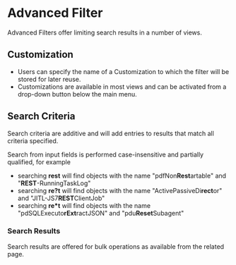 # Advanced Filter

Advanced Filters offer limiting search results in a number of views.

## Customization

- Users can specify the name of a Customization to which the filter will be stored for later reuse.
- Customizations are available in most views and can be activated from a drop-down button below the main menu.

## Search Criteria

Search criteria are additive and will add entries to results that match all criteria specified.

Search from input fields is performed case-insensitive and partially qualified, for example

- searching **rest** will find objects with the name "pdfNon**Rest**artable" and "**REST**-RunningTaskLog"
- searching **re?t** will find objects with the name "ActivePassiveDi**rect**or" and "JITL-JS7**REST**ClientJob"
- searching **re\*t** will find objects with the name "pdSQLExecuto**rExt**ractJSON" and "pdu**Reset**Subagent"

### Search Results

Search results are offered for bulk operations as available from the related page.
